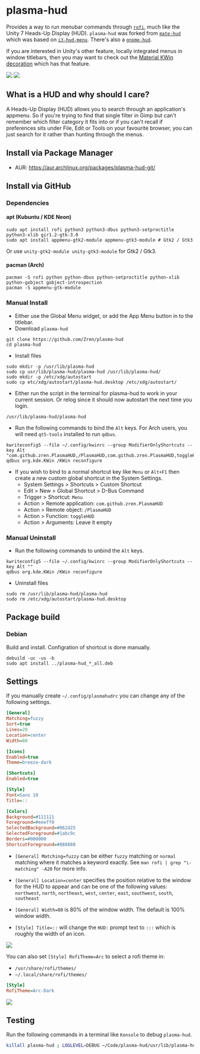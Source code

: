 # plasma-hud

Provides a way to run menubar commands through
[`rofi`](https://github.com/davatorium/rofi), much like the Unity 7
Heads-Up Display (HUD). `plasma-hud` was forked from [`mate-hud`](https://github.com/ubuntu-mate/mate-hud) which was based on
[`i3-hud-menu`](https://github.com/RafaelBocquet/i3-hud-menu). There's also a [`gnome-hud`](https://github.com/hardpixel/gnome-hud).

If you are interested in Unity's other feature, locally integrated menus in window titlebars, then you may want to check out the [Material KWin decoration](https://github.com/Zren/material-decoration) which has that feature.

![](https://i.imgur.com/M3YUONc.png)
![](https://i.imgur.com/sE0i8IE.png)

## What is a HUD and why should I care?

A Heads-Up Display (HUD) allows you to search through an application's
appmenu. So if you're trying to find that single filter in Gimp but
can't remember which filter category it fits into or if you can't
recall if preferences sits under File, Edit or Tools on your favourite
browser, you can just search for it rather than hunting through the
menus.

## Install via Package Manager

* AUR: https://aur.archlinux.org/packages/plasma-hud-git/

## Install via GitHub

### Dependencies

#### apt (Kubuntu / KDE Neon)

```
sudo apt install rofi python3 python3-dbus python3-setproctitle python3-xlib gir1.2-gtk-3.0
sudo apt install appmenu-gtk2-module appmenu-gtk3-module # Gtk2 / Gtk3
```
Or use `unity-gtk2-module unity-gtk3-module` for Gtk2 / Gtk3.

#### pacman (Arch)

```
pacman -S rofi python python-dbus python-setproctitle python-xlib python-gobject gobject-introspection
pacman -S appmenu-gtk-module
```

### Manual Install

* Either use the Global Menu widget, or add the App Menu button in to the titlebar.
* Download `plasma-hud`

```
git clone https://github.com/Zren/plasma-hud
cd plasma-hud
```

* Install files

```
sudo mkdir -p /usr/lib/plasma-hud
sudo cp usr/lib/plasma-hud/plasma-hud /usr/lib/plasma-hud/
sudo mkdir -p /etc/xdg/autostart
sudo cp etc/xdg/autostart/plasma-hud.desktop /etc/xdg/autostart/
```

* Either run the script in the terminal for plasma-hud to work in your current session. Or relog since it should now autostart the next time you login.

```
/usr/lib/plasma-hud/plasma-hud
```

* Run the following commands to bind the `Alt` keys. For Arch users, you will need `qt5-tools` installed to run `qdbus`.

```
kwriteconfig5 --file ~/.config/kwinrc --group ModifierOnlyShortcuts --key Alt "com.github.zren.PlasmaHUD,/PlasmaHUD,com.github.zren.PlasmaHUD,toggleHUD"
qdbus org.kde.KWin /KWin reconfigure
```

* If you wish to bind to a normal shortcut key like `Menu` or `Alt+F1` then create a new custom global shortcut in the System Settings.
    * System Settings > Shortcuts > Custom Shortcut
    * Edit > New > Global Shortcut > D-Bus Command
    * Trigger > Shortcut: `Menu`
    * Action > Remote application: `com.github.zren.PlasmaHUD`
    * Action > Remote object: `/PlasmaHUD`
    * Action > Function: `toggleHUD`
    * Action > Arguments: Leave it empty

### Manual Uninstall

* Run the following commands to unbind the `Alt` keys.

```
kwriteconfig5 --file ~/.config/kwinrc --group ModifierOnlyShortcuts --key Alt ""
qdbus org.kde.KWin /KWin reconfigure
```

* Uninstall files

```
sudo rm /usr/lib/plasma-hud/plasma-hud
sudo rm /etc/xdg/autostart/plasma-hud.desktop
```

## Package build

### Debian
Build and install. Configration of shortcut is done manually.

```
debuild -uc -us -b
sudo apt install ../plasma-hud_*_all.deb
```

## Settings

If you manually create `~/.config/plasmahudrc` you can change any of the following settings.

```ini
[General]
Matching=fuzzy
Sort=true
Lines=20
Location=center
Width=80

[Icons]
Enabled=true
Theme=breeze-dark

[Shortcuts]
Enabled=true

[Style]
Font=Sans 10
Title=::

[Colors]
Background=#111111
Foreground=#eeeff0
SelectedBackground=#062d25
SelectedForeground=#1abc9c
Borders=#000000
ShortcutForeground=#888888
```

* `[General] Matching=fuzzy` can be either `fuzzy` matching or `normal` matching where it matches a keyword exactly. See `man rofi | grep "\-matching" -A20` for more info.

* `[General] Location=center` specifies the position relative to the window for the HUD to appear and can be one of the following values:  
  `northwest`, `north`, `northeast`, `west`, `center`, `east`, `southwest`, `south`, `southeast`

* `[General] Width=80` is 80% of the window width. The default is 100% window width.

* `[Style] Title=::` will change the `HUD:` prompt text to `:::` which is roughly the width of an icon.

![](https://i.imgur.com/OrDieG2.png)

You can also set `[Style] RofiTheme=Arc` to select a rofi theme in:

* `/usr/share/rofi/themes/`
* `~/.local/share/rofi/themes/`

```ini
[Style]
RofiTheme=Arc-Dark
```

![](https://i.imgur.com/IPhlxLe.png)


## Testing

Run the following commands in a terminal like `Konsole` to debug `plasma-hud`.

```bash
killall plasma-hud ; LOGLEVEL=DEBUG ~/Code/plasma-hud/usr/lib/plasma-hud/plasma-hud
```
